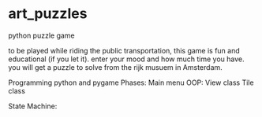 # art_puzzles
python puzzle game

to be played while riding the public transportation, this game is fun and educational (if you let it).
enter your mood and how much time you have.
you will get a puzzle to solve from the rijk musuem in Amsterdam.

Programming python and pygame
Phases:
Main menu
OOP:
View class
Tile class

State Machine:
